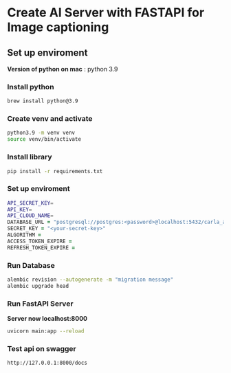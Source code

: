 # Create AI Server with FASTAPI for Image captioning

## Set up enviroment

**Version of python on mac** : python 3.9

### Install python

```zsh
brew install python@3.9
```

### Create venv and activate

```zsh
python3.9 -m venv venv
source venv/bin/activate
```

### Install library

```zsh
pip install -r requirements.txt
```

### Set up enviroment

```zsh
API_SECRET_KEY=
API_KEY=
API_CLOUD_NAME=
DATABASE_URL = "postgresql://postgres:<password>@localhost:5432/carla_app"
SECRET_KEY = "<your-secret-key>"
ALGORITHM =
ACCESS_TOKEN_EXPIRE =
REFRESH_TOKEN_EXPIRE =
```

### Run Database

```zsh
alembic revision --autogenerate -m "migration message"
alembic upgrade head
```

### Run FastAPI Server

**Server now localhost:8000**

```zsh
uvicorn main:app --reload
```

### Test api on swagger

```zsh
http://127.0.0.1:8000/docs
```
